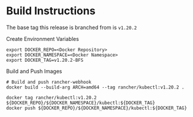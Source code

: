 # Build Instructions

The base tag this release is branched from is `v1.20.2`

Create Environment Variables

```
export DOCKER_REPO=<Docker Repository>
export DOCKER_NAMESPACE=<Docker Namespace>
export DOCKER_TAG=v1.20.2-BFS
```

Build and Push Images

```
# Build and push rancher-webhook
docker build --build-arg ARCH=amd64 --tag rancher/kubectl:v1.20.2 .

docker tag rancher/kubectl:v1.20.2 ${DOCKER_REPO}/${DOCKER_NAMESPACE}/kubectl:${DOCKER_TAG}
docker push ${DOCKER_REPO}/${DOCKER_NAMESPACE}/kubectl:${DOCKER_TAG}
```
